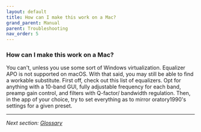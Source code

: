 ```yaml
---
layout: default
title: How can I make this work on a Mac?
grand_parent: Manual
parent: Troubleshooting
nav_order: 5
---
```


### How can I make this work on a Mac?

You can't, unless you use some sort of Windows virtualization. Equalizer APO is not supported on macOS. With that said, you may still be able to find a workable substitute. First off, check out this list of equalizers. Opt for anything with a 10-band GUI, fully adjustable frequency for each band, preamp gain control, and filters with Q-factor/ bandwidth regulation. Then, in the app of your choice, try to set everything as to mirror oratory1990's settings for a given preset.

---

*Next section: [Glossary](https://komunikacjatechnicznavistula.github.io/kacper-bojakowski/glossary/)*
